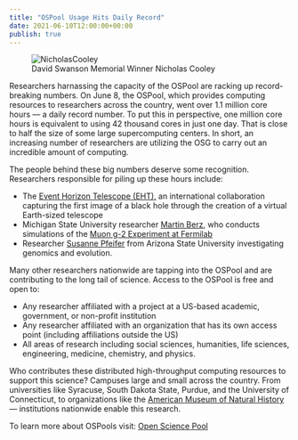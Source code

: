 ```yaml
---
title: "OSPool Usage Hits Daily Record" 
date: 2021-06-10T12:00:00+00:00
publish: true
--- 
```


 <figure class="figure">
  <img src="{{site.baseurl}}/assets/images/nickcooley.png" class="figure-img img-fluid rounded" alt="NicholasCooley">
  <figcaption class="figure-caption">David Swanson Memorial Winner Nicholas Cooley</figcaption>
</figure>


Researchers harnassing the capacity of the OSPool are racking up record-breaking numbers. On June 8, the OSPool, which provides computing resources to researchers across the country, went over 1.1 million core hours –– a daily record number. To put this in perspective, one million core hours is equivalent to using 42 thousand cores in just one day. That is close to half the size of some large supercomputing centers. In short, an increasing number of researchers are utilizing the OSG to carry out an incredible amount of computing.  

The people behind these big numbers deserve some recognition. Researchers responsible for piling up these hours include: 

  - The [Event Horizon Telescope (EHT),](https://eventhorizontelescope.org/) an international collaboration capturing the first image of a black hole through the creation of a virtual Earth-sized telescope 
   - Michigan State University researcher [Martin Berz](https://pa.msu.edu/profile/berz/), who conducts simulations of the [Muon g-2 Experiment at Fermilab](https://muon-g-2.fnal.gov/) 
  - Researcher [Susanne Pfeifer](https://biodesign.asu.edu/susanne-pfeifer) from Arizona State University investigating genomics and evolution. 


Many other researchers nationwide are tapping into the OSPool and are contributing to the long tail of science. Access to the OSPool is free and open to:

  - Any researcher affiliated with a project at a US-based academic, government, or non-profit institution 
  - Any researcher affiliated with an organization that has its own access point (including affiliations outside the US)
  - All areas of research including social sciences, humanities, life sciences, engineering, medicine, chemistry, and physics.


Who contributes these distributed high-throughput computing resources to support this science? Campuses large and small across the country. From universities like Syracuse, South Dakota State, Purdue, and the University of Connecticut, to organizations like the [American Museum of Natural History](https://www.amnh.org/) –– institutions nationwide enable this research.

To learn more about OSPools visit: [Open Science Pool](https://opensciencegrid.org/about/open_science_pool)
